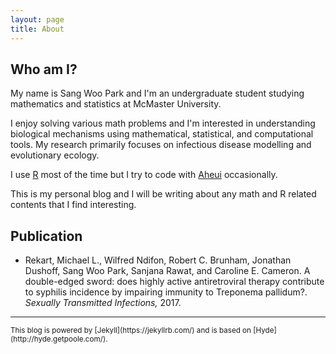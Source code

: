 ```yaml
---
layout: page
title: About
---
```


Who am I?
----

My name is Sang Woo Park and I'm an undergraduate student studying mathematics and statistics at McMaster University.

I enjoy solving various math problems and I'm interested in understanding biological mechanisms using mathematical, statistical, and computational tools. My research primarily focuses on infectious disease modelling and evolutionary ecology.

I use [R](https://www.r-project.org/) most of the time but I try to code with [Aheui](https://esolangs.org/wiki/Aheui) occasionally.

This is my personal blog and I will be writing about any math and R related contents that I find interesting.

Publication
----

* Rekart, Michael L., Wilfred Ndifon, Robert C. Brunham, Jonathan Dushoff, Sang Woo Park, Sanjana Rawat, and Caroline E. Cameron. A double-edged sword: does highly active antiretroviral therapy contribute to syphilis incidence by impairing immunity to Treponema pallidum?. *Sexually Transmitted Infections,* 2017.

-------------

<sub>
This blog is powered by [Jekyll](https://jekyllrb.com/) and is based on [Hyde](http://hyde.getpoole.com/).
</sub>

